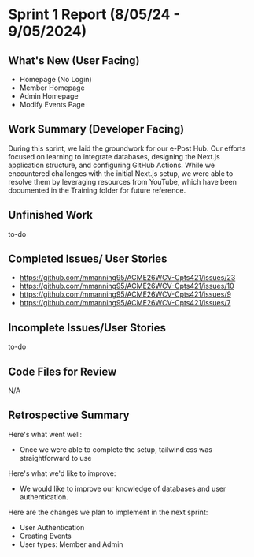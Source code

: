 # Sprint 1 Report (8/05/24 - 9/05/2024)

## What's New (User Facing)
* Homepage (No Login)
* Member Homepage 
* Admin Homepage
* Modify Events Page

## Work Summary (Developer Facing)
During this sprint, we laid the groundwork for our e-Post Hub. Our efforts focused on learning to integrate databases, designing the Next.js application structure, and configuring GitHub Actions. While we encountered challenges with the initial Next.js setup, we were able to resolve them by leveraging resources from YouTube, which have been documented in the Training folder for future reference.

## Unfinished Work
to-do

## Completed Issues/ User Stories
* https://github.com/mmanning95/ACME26WCV-Cpts421/issues/23
* https://github.com/mmanning95/ACME26WCV-Cpts421/issues/10
* https://github.com/mmanning95/ACME26WCV-Cpts421/issues/9
* https://github.com/mmanning95/ACME26WCV-Cpts421/issues/7

 ## Incomplete Issues/User Stories
to-do

## Code Files for Review
N/A

## Retrospective Summary
Here's what went well:
* Once we were able to complete the setup, tailwind css was straightforward to use
 
Here's what we'd like to improve:
* We would like to improve our knowledge of databases and user authentication.
  
Here are the changes we plan to implement in the next sprint:
* User Authentication
* Creating Events
* User types: Member and Admin

